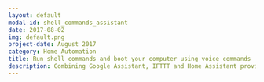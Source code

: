 ```yaml
---
layout: default
modal-id: shell_commands_assistant
date: 2017-08-02
img: default.png
project-date: August 2017
category: Home Automation
title: Run shell commands and boot your computer using voice commands
description: Combining Google Assistant, IFTTT and Home Assistant provides us access to a powerful tool&#58; Voice-activated shell commands. No more getting up from the couch and physically control devices. Calories have rights too and we should stop burning them. Let's go! [&nbsp;<a href="/home%20automation/shell-commands-assistant/">Read&nbsp;More...</a>&nbsp;]
---
```

